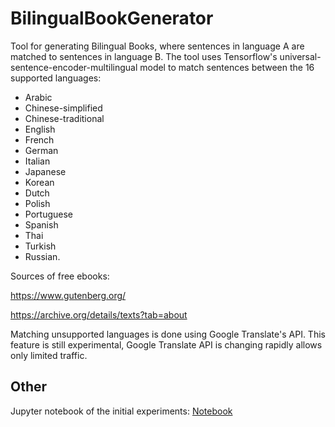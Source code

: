 # BilingualBookGenerator

Tool for generating Bilingual Books, where sentences in language A are matched to sentences in language B. The tool uses Tensorflow's universal-sentence-encoder-multilingual model to match sentences between the 16 supported languages:

* Arabic
* Chinese-simplified
* Chinese-traditional
* English
* French
* German
* Italian
* Japanese
* Korean
* Dutch
* Polish
* Portuguese
* Spanish
* Thai
* Turkish
* Russian.

Sources of free ebooks:

https://www.gutenberg.org/

https://archive.org/details/texts?tab=about

Matching unsupported languages is done using Google Translate's API. This feature is still experimental, Google Translate API is changing rapidly allows only limited traffic.

 ## Other

Jupyter notebook of the initial experiments: [Notebook](experiments/BilingualBookGeneratorCleaned.ipynb)